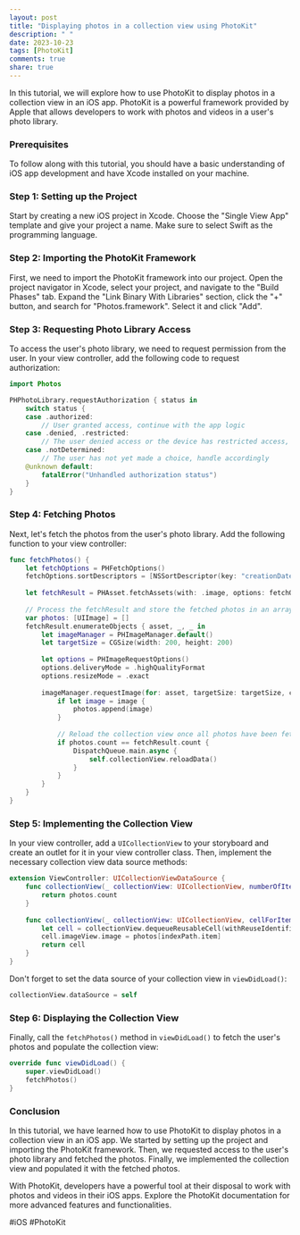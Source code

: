 ```yaml
---
layout: post
title: "Displaying photos in a collection view using PhotoKit"
description: " "
date: 2023-10-23
tags: [PhotoKit]
comments: true
share: true
---
```


In this tutorial, we will explore how to use PhotoKit to display photos in a collection view in an iOS app. PhotoKit is a powerful framework provided by Apple that allows developers to work with photos and videos in a user's photo library.

### Prerequisites

To follow along with this tutorial, you should have a basic understanding of iOS app development and have Xcode installed on your machine.

### Step 1: Setting up the Project

Start by creating a new iOS project in Xcode. Choose the "Single View App" template and give your project a name. Make sure to select Swift as the programming language.

### Step 2: Importing the PhotoKit Framework

First, we need to import the PhotoKit framework into our project. Open the project navigator in Xcode, select your project, and navigate to the "Build Phases" tab. Expand the "Link Binary With Libraries" section, click the "+" button, and search for "Photos.framework". Select it and click "Add".

### Step 3: Requesting Photo Library Access

To access the user's photo library, we need to request permission from the user. In your view controller, add the following code to request authorization:

```swift
import Photos

PHPhotoLibrary.requestAuthorization { status in
    switch status {
    case .authorized:
        // User granted access, continue with the app logic
    case .denied, .restricted:
        // The user denied access or the device has restricted access, show an error message
    case .notDetermined:
        // The user has not yet made a choice, handle accordingly
    @unknown default:
        fatalError("Unhandled authorization status")
    }
}
```

### Step 4: Fetching Photos

Next, let's fetch the photos from the user's photo library. Add the following function to your view controller:

```swift
func fetchPhotos() {
    let fetchOptions = PHFetchOptions()
    fetchOptions.sortDescriptors = [NSSortDescriptor(key: "creationDate", ascending: false)]
    
    let fetchResult = PHAsset.fetchAssets(with: .image, options: fetchOptions)
    
    // Process the fetchResult and store the fetched photos in an array
    var photos: [UIImage] = []
    fetchResult.enumerateObjects { asset, _, _ in
        let imageManager = PHImageManager.default()
        let targetSize = CGSize(width: 200, height: 200)
        
        let options = PHImageRequestOptions()
        options.deliveryMode = .highQualityFormat
        options.resizeMode = .exact
        
        imageManager.requestImage(for: asset, targetSize: targetSize, contentMode: .aspectFill, options: options) { image, _ in
            if let image = image {
                photos.append(image)
            }
            
            // Reload the collection view once all photos have been fetched
            if photos.count == fetchResult.count {
                DispatchQueue.main.async {
                    self.collectionView.reloadData()
                }
            }
        }
    }
}
```

### Step 5: Implementing the Collection View

In your view controller, add a `UICollectionView` to your storyboard and create an outlet for it in your view controller class. Then, implement the necessary collection view data source methods:

```swift
extension ViewController: UICollectionViewDataSource {
    func collectionView(_ collectionView: UICollectionView, numberOfItemsInSection section: Int) -> Int {
        return photos.count
    }
    
    func collectionView(_ collectionView: UICollectionView, cellForItemAt indexPath: IndexPath) -> UICollectionViewCell {
        let cell = collectionView.dequeueReusableCell(withReuseIdentifier: "PhotoCell", for: indexPath) as! PhotoCell
        cell.imageView.image = photos[indexPath.item]
        return cell
    }
}
```

Don't forget to set the data source of your collection view in `viewDidLoad()`:

```swift
collectionView.dataSource = self
```

### Step 6: Displaying the Collection View

Finally, call the `fetchPhotos()` method in `viewDidLoad()` to fetch the user's photos and populate the collection view:

```swift
override func viewDidLoad() {
    super.viewDidLoad()
    fetchPhotos()
}
```

### Conclusion

In this tutorial, we have learned how to use PhotoKit to display photos in a collection view in an iOS app. We started by setting up the project and importing the PhotoKit framework. Then, we requested access to the user's photo library and fetched the photos. Finally, we implemented the collection view and populated it with the fetched photos.

With PhotoKit, developers have a powerful tool at their disposal to work with photos and videos in their iOS apps. Explore the PhotoKit documentation for more advanced features and functionalities.

#iOS #PhotoKit